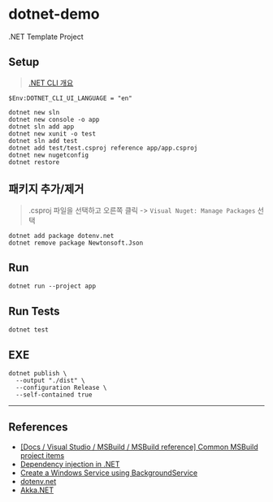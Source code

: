 # dotnet-demo

.NET Template Project

## Setup

> [.NET CLI 개요](https://docs.microsoft.com/ko-kr/dotnet/core/tools/)

```
$Env:DOTNET_CLI_UI_LANGUAGE = "en"

dotnet new sln
dotnet new console -o app
dotnet sln add app
dotnet new xunit -o test
dotnet sln add test
dotnet add test/test.csproj reference app/app.csproj
dotnet new nugetconfig
dotnet restore
```

## 패키지 추가/제거

> .csproj 파일을 선택하고 오른쪽 클릭 -> `Visual Nuget: Manage Packages` 선택

```
dotnet add package dotenv.net
dotnet remove package Newtonsoft.Json
```

## Run

```
dotnet run --project app
```

## Run Tests

```
dotnet test
```

## EXE

```
dotnet publish \
  --output "./dist" \
  --configuration Release \
  --self-contained true
```

---

## References

-   [[Docs / Visual Studio / MSBuild / MSBuild reference] Common MSBuild project items](https://docs.microsoft.com/en-us/visualstudio/msbuild/common-msbuild-project-items)
-   [Dependency injection in .NET](https://docs.microsoft.com/ko-kr/dotnet/core/extensions/dependency-injection)
-   [Create a Windows Service using BackgroundService](https://docs.microsoft.com/ko-kr/dotnet/core/extensions/windows-service)
-   [dotenv.net](https://github.com/bolorundurowb/dotenv.net)
-   [Akka.NET](https://getakka.net/)
